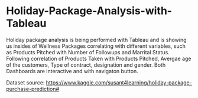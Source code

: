 # Holiday-Package-Analysis-with-Tableau
Holiday package analysis is being performed with Tableau and is showing us insides of Wellness Packages correlating with different variables, such as Products Pitched with Number of Followups and Marrital Status. Following correlation of Products Taken with Products Pitched, Avergae age of the customers, Type of contract, designation and gender. Both Dashboards are interactive and with navigaton button.

Dataset source:  https://www.kaggle.com/susant4learning/holiday-package-purchase-prediction#
